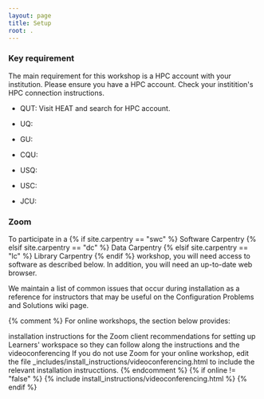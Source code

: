 ```yaml
---
layout: page
title: Setup
root: .
---
```



### Key requirement

The main requirement for this workshop is a HPC account with your institution. Please ensure you have a HPC account. Check your institition's HPC connection instructions.

* QUT: Visit HEAT and search for HPC account.

* UQ:

* GU:

* CQU:

* USQ:

* USC:

* JCU:

### Zoom

To participate in a {% if site.carpentry == "swc" %} Software Carpentry {% elsif site.carpentry == "dc" %} Data Carpentry {% elsif site.carpentry == "lc" %} Library Carpentry {% endif %} workshop, you will need access to software as described below. In addition, you will need an up-to-date web browser.

We maintain a list of common issues that occur during installation as a reference for instructors that may be useful on the Configuration Problems and Solutions wiki page.

{% comment %} For online workshops, the section below provides:

installation instructions for the Zoom client
recommendations for setting up Learners' workspace so they can follow along the instructions and the videoconferencing
If you do not use Zoom for your online workshop, edit the file _includes/install_instructions/videoconferencing.html to include the relevant installation instrucctions. {% endcomment %} {% if online != "false" %} {% include install_instructions/videoconferencing.html %} {% endif %}
